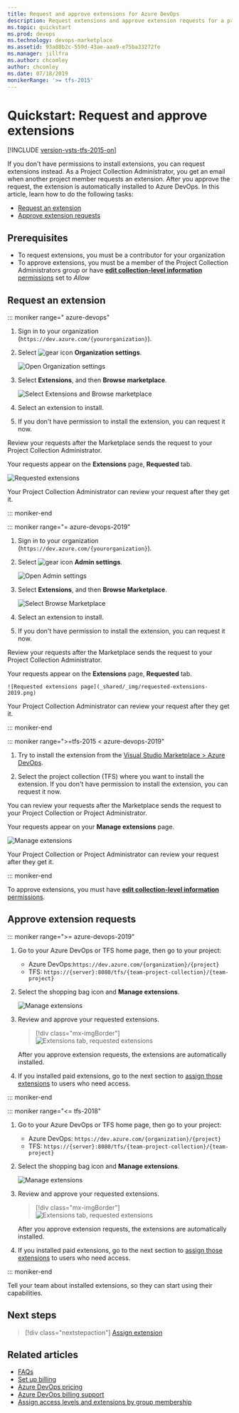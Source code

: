 ```yaml
---
title: Request and approve extensions for Azure DevOps
description: Request extensions and approve extension requests for a project or project collection in Azure DevOps
ms.topic: quickstart
ms.prod: devops
ms.technology: devops-marketplace
ms.assetid: 93a88b2c-559d-43ae-aaa9-e75ba33272fe
ms.manager: jillfra
ms.author: chcomley
author: chcomley
ms.date: 07/18/2019
monikerRange: '>= tfs-2015'
---
```


# Quickstart: Request and approve extensions

[!INCLUDE [version-vsts-tfs-2015-on](../boards/_shared/version-vsts-tfs-2015-on.md)]

If you don't have permissions to install extensions, you can request extensions instead. As a Project Collection Administrator, you get an email when another project member requests an extension. After you approve the request, the extension is automatically installed to Azure DevOps. In this article, learn how to do the following tasks:
  - [Request an extension](#request-an-extension)
  - [Approve extension requests](#approve-extension-requests)

## Prerequisites

- To request extensions, you must be a contributor for your organization
- To approve extensions, you must be a member of the Project Collection Administrators group or have [**edit collection-level information** permissions](../organizations/security/permissions.md#collection) set to *Allow*

## Request an extension

::: moniker range=" azure-devops"

1. Sign in to your organization (```https://dev.azure.com/{yourorganization}```).

2. Select ![gear icon](../_img/icons/gear-icon.png) **Organization settings**.

    ![Open Organization settings](../_shared/_img/settings/open-admin-settings-vert.png)

3. Select **Extensions**, and then **Browse marketplace**.

   ![Select Extensions and Browse marketplace](_img/select-extensions-browse-marketplace.png)  

4. Select an extension to install.
5. If you don't have permission to install the extension, you can request it now.

Review your requests after the Marketplace sends the request to your Project Collection Administrator.

Your requests appear on the **Extensions** page, **Requested** tab.

![Requested extensions](_shared/_img/requested-extensions.png)

Your Project Collection Administrator can review your request after they get it.

::: moniker-end

::: moniker range="= azure-devops-2019"

1. Sign in to your organization (```https://dev.azure.com/{yourorganization}```).

2. Select ![gear icon](../_img/icons/gear-icon.png) **Admin settings**.

    ![Open Admin settings](../_shared/_img/settings/open-admin-settings-server.png)

3. Select **Extensions**, and then **Browse Marketplace**.

    ![Select Browse Marketplace](_shared/_img/browse-marketplace-2019.png)

4. Select an extension to install.
5. If you don't have permission to install the extension, you can request it now.

Review your requests after the Marketplace sends the request to your Project Collection Administrator.

Your requests appear on the **Extensions** page, **Requested** tab.

    ![Requested extensions page](_shared/_img/requested-extensions-2019.png)

Your Project Collection Administrator can review your request after they get it.

::: moniker-end

::: moniker range=">=tfs-2015 < azure-devops-2019"

1. Try to install the extension from the [Visual Studio Marketplace > Azure DevOps](https://marketplace.visualstudio.com/azuredevops).

2. Select the project collection (TFS) where you want to install the extension. If you don't have permission to install the extension, you can request it now.

You can review your requests after the Marketplace sends the request to your Project Collection or Project Administrator.

Your requests appear on your **Manage extensions** page.

![Manage extensions](_img/manage-extensions-vsts.png)

Your Project Collection or Project Administrator can review your request after they get it.

::: moniker-end

To approve extensions, you must have [**edit collection-level information** permissions](../organizations/security/permissions.md#collection).

## Approve extension requests

::: moniker range=">= azure-devops-2019"

1. Go to your Azure DevOps or TFS home page, then go to your project:

   * Azure DevOps:```https://dev.azure.com/{organization}/{project}```
   * TFS: ```https://{server}:8080/tfs/{team-project-collection}/{team-project}```

2. Select the shopping bag icon and **Manage extensions**.

   ![Manage extensions](../organizations/billing/_img/_shared/marketplace-shopping-bag-manage-extensions.png)

3. Review and approve your requested extensions.

   > [!div class="mx-imgBorder"] 
   > ![Extensions tab, requested extensions](_img/get-tfs-extensions/connected/approve-request-tfs.png)

   After you approve extension requests, the extensions are automatically installed.

4. If you installed paid extensions, go to the next section to [assign those extensions](./assign-paid-extensions.md) to users who need access.

::: moniker-end

::: moniker range="<= tfs-2018"

1. Go to your Azure DevOps or TFS home page, then go to your project:

   * Azure DevOps: ```https://dev.azure.com/{organization}/{project}```
   * TFS: ```https://{server}:8080/tfs/{team-project-collection}/{team-project}```

2. Select the shopping bag icon and **Manage extensions**.

   ![Manage extensions](../organizations/billing/_img/_shared/marketplace-shopping-bag-manage-extensions-prev-nav.png)

3. Review and approve your requested extensions.

   > [!div class="mx-imgBorder"] 
   > ![Extensions tab, requested extensions](_img/get-tfs-extensions/connected/approve-request-tfs.png)

   After you approve extension requests, the extensions are automatically installed.

4. If you installed paid extensions, go to the next section to [assign those extensions](./assign-paid-extensions.md) to users who need access.

::: moniker-end

Tell your team about installed extensions, so they can start using their capabilities.

## Next steps

  > [!div class="nextstepaction"]
  > [Assign extension](install-extension.md#assign-paid-extensions-to-users)

## Related articles

- [FAQs](faq-extensions.md)
- [Set up billing](../organizations/billing/set-up-billing-for-your-organization-vs.md)
- [Azure DevOps pricing](https://azure.microsoft.com/pricing/details/devops/azure-devops-services/)
- [Azure DevOps billing support](https://azure.microsoft.com/support/devops/)
- [Assign access levels and extensions by group membership](../organizations/accounts/assign-access-levels-and-extensions-by-group-membership.md)

